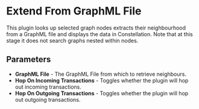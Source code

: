 # Extend From GraphML File

This plugin looks up selected graph nodes extracts their neighbourhood
from a GraphML file and displays the data in Constellation. Note that at
this stage it does not search graphs nested within nodes.

## Parameters

-   **GraphML File** - The GraphML File from which to retrieve neighbours.
-   **Hop On Incoming Transactions** - Toggles whether the plugin will hop out incoming transactions.
-   **Hop On Outgoing Transactions** - Toggles whether the plugin will hop out outgoing transactions.
